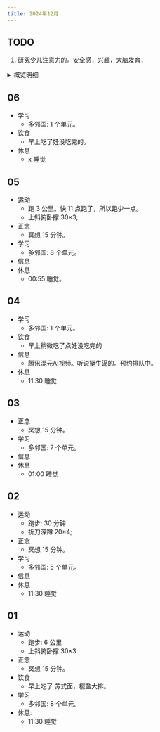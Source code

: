 ```yaml
---
title: 2024年12月
---
```


## TODO
1. 研究少儿注意力的。安全感，兴趣，大脑发育，

<details>
  <summary>概览明细</summary>

| 日期  | 体力锻炼(G*2) |  冥想(G*2) | 吃早饭(B*1)  | 吃夜宵(B*2)  | 熬夜(B*3)  |
|:----:|:------------:|:---------:|:-----------:|:------------:|:---------:|
|  06  |      0       |     0     |      1      |      0       |     0     |
|  05  |      1       |     1     |      0      |      0       |     1     |
|  04  |      0       |     0     |      0      |      0       |     0     |
|  03  |      0       |     1     |      0      |      0       |     1     |
|  02  |      1       |     1     |      0      |      0       |     0     |
|  01  |      1       |     1     |      1      |      0       |     0     |

## 概览
* 体力锻炼
  * 跑步。椭圆机 30 分钟 或 跑 6 公里。完成情况: 2/5-。 
  * 每周跑一次 10 公里。完成总数: 0/2-。
* 正念
  * 冥想 15 分钟。完成情况: 4/15+。 
  * 蹲坑不玩手机。剩余次数: 0/5-。
* 学习
  * 多邻国: 5+ 个单元。完成情况: 0/5-。
* 饮食: 
  * 不吃早饭。完成情况: 2/5-。
  * 不吃夜宵。完成情况: 0/5-。
* 休息: 
  * 不熬夜。11点30(尽量 11:15)之前睡觉。完成情况:  2/5-。
  * 看电 s视(感官刺激)。 完成情况: 0/5-。
* 信息
* 其他

## Template
* 运动
  * 跑步: 25 分钟
  * 上斜俯卧撑 30×3; 折刀深蹲 20×3; 坐姿屈膝 15×3
* 正念
  * 冥想 15 分钟。
* 学习
  * 多邻国: 7 个单元。
* 信息
* 休息
  * x 睡觉

</details>

## 06
* 学习
  * 多邻国: 1 个单元。
* 饮食
  * 早上吃了娃没吃完的。
* 休息
  * x 睡觉

## 05
* 运动
  * 跑 3 公里。快 11 点跑了，所以跑少一点。
  * 上斜俯卧撑 30×3;
* 正念
  * 冥想 15 分钟。
* 学习
  * 多邻国: 8 个单元。
* 信息
* 休息
  * 00:55 睡觉。

## 04
* 学习
  * 多邻国: 1 个单元。
* 饮食
  * 早上稍微吃了点娃没吃完的
* 信息
  * 腾讯混元AI视频。听说挺牛逼的。预约排队中。
* 休息
  * 11:30 睡觉

## 03
* 正念
  * 冥想 15 分钟。
* 学习
  * 多邻国: 7 个单元。
* 信息
* 休息
  * 01:00 睡觉

## 02
* 运动
  * 跑步: 30 分钟
  * 折刀深蹲 20×4;
* 正念
  * 冥想 15 分钟。
* 学习
  * 多邻国: 5 个单元。
* 信息
* 休息
  * 11:30 睡觉

## 01
* 运动
  * 跑步: 6 公里
  * 上斜俯卧撑 30×3
* 正念
  * 冥想 15 分钟。
* 饮食
  * 早上吃了 苏式面，椒盐大排。
* 学习
  * 多邻国: 8 个单元。
* 休息: 
  * 11:30 睡觉

